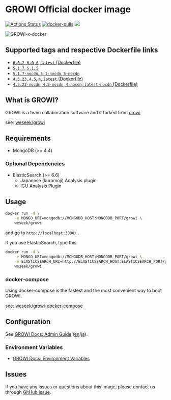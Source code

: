 
GROWI Official docker image
========================

[![Actions Status](https://github.com/weseek/growi/workflows/Release/badge.svg)](https://github.com/weseek/growi/actions) [![docker-pulls](https://img.shields.io/docker/pulls/weseek/growi.svg)](https://hub.docker.com/r/weseek/growi/) [![](https://images.microbadger.com/badges/image/weseek/growi.svg)](https://microbadger.com/images/weseek/growi)

![GROWI-x-docker](https://user-images.githubusercontent.com/1638767/38307565-105956e2-384f-11e8-8534-b1128522d68d.png)


Supported tags and respective Dockerfile links
------------------------------------------------

* [`6.0.2`, `6.0`, `6`, `latest` (Dockerfile)](https://github.com/weseek/growi/blob/v6.0.2/packages/app/docker/Dockerfile)
* [`5.1.7`, `5.1`, `5`](https://github.com/weseek/growi/blob/v5.1.7/packages/app/docker/Dockerfile)
* [`5.1.7-nocdn`, `5.1-nocdn`, `5-nocdn`](https://github.com/weseek/growi/blob/v5.1.7/packages/app/docker/Dockerfile)
* [`4.5.23`, `4.5`, `4`, `latest` (Dockerfile)](https://github.com/weseek/growi/blob/v4.5.23/packages/app/docker/Dockerfile)
* [`4.5.23-nocdn`, `4.5-nocdn`, `4-nocdn`, `latest-nocdn` (Dockerfile)](https://github.com/weseek/growi/blob/v4.5.23/packages/app/docker/Dockerfile)


What is GROWI?
-------------

GROWI is a team collaboration software and it forked from [crowi](https://github.com/weseek/crowi/crowi)

see: [weseek/growi](https://github.com/weseek/growi)


Requirements
-------------

* MongoDB (>= 4.4)

### Optional Dependencies

* ElasticSearch (>= 6.6)
    * Japanese (kuromoji) Analysis plugin
    * ICU Analysis Plugin


Usage
-----

```bash
docker run -d \
    -e MONGO_URI=mongodb://MONGODB_HOST:MONGODB_PORT/growi \
    weseek/growi
```

and go to `http://localhost:3000/` .

If you use ElasticSearch, type this:

```bash
docker run -d \
    -e MONGO_URI=mongodb://MONGODB_HOST:MONGODB_PORT/growi \
    -e ELASTICSEARCH_URI=http://ELASTICSEARCH_HOST:ELASTICSEARCH_PORT/growi \
    weseek/growi
```


### docker-compose

Using docker-compose is the fastest and the most convenient way to boot GROWI.

see: [weseek/growi-docker-compose](https://github.com/weseek/growi-docker-compose)


Configuration
-----------

See [GROWI Docs: Admin Guide](https://docs.growi.org/en/admin-guide/) ([en](https://docs.growi.org/en/admin-guide/)/[ja](https://docs.growi.org/ja/admin-guide/)).

### Environment Variables

- [GROWI Docs: Environment Variables](https://docs.growi.org/en/admin-guide/admin-cookbook/env-vars.html)


Issues
------

If you have any issues or questions about this image, please contact us through  [GitHub issue](https://github.com/weseek/growi-docker/issues).

